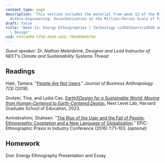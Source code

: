 ```yaml
---
content_type: page
description: 'This section includes the material from week 13 of the MIT course 21A.S01,
  Anthro-Engineering: Decarbonization at the Million-Person Scale of Fall 2023.'
draft: false
title: "Week 13: Energy Ethnographies | Technology \u201CUsers\u201D and Holistic\
  \ Design"
uid: 64fc4d08-5f50-4910-a4dc-79b409845f4d
---
```

*Guest speaker: Dr. Nathan Melenbrink, Designer and Lead Instructor of NEET’s Climate and Sustainability Systems Thread*

## Readings

Hale, Tamara. "[People Are Not Users](https://rauli.cbs.dk/index.php/jba/article/view/5601)." *Journal of Business Anthropology* 7(3) (2018).

Grotzer, Tina, and Lydia Cao. [*EarthXDesign for a Sustainable World: Moving from Human-Centered to Earth-Centered Design*.](https://nextlevellab.gse.harvard.edu/2023/04/22/earthxdesign-for-a-sustainable-world-moving-from-human-centered-to-earth-centered-design/) Next Level Lab, Harvard Graduate School of Education, 2023.

Amirebrahimi, Shaheen. "[The Rise of the User and the Fall of People: Ethnographic Cooptation and a New Language of Globalization](https://anthrosource.onlinelibrary.wiley.com/doi/10.1111/1559-8918.2016.01077)." EPIC: Ethnographic Praxis in Industry Conference (2016) 1:71–103. (optional)

## Homework

Due: Energy Ethnography Presentation and Essay